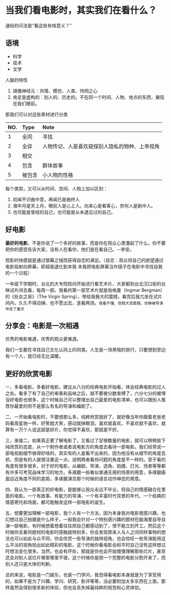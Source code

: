 # 当我们看电影时，其实我们在看什么？

通俗的问法是“看这些有啥意义？”

## 语境

* 科学
* 技术
* 文学

人脑的特性

1. 镜像神经元：共情、模仿、人类、怜悯之心
2. 肯定是虚构的：别人的、历史的。不在同一个时间、人物、地点的东西，展现在我们眼前。

那我们可以对这些素材进行分类


| NO. | Type    | Note                                           |
| :-- | :------ | :------                                        |
| 1   | 全同    | 寻找                                           |
| 2   | 全异    | 人物传记、人是喜欢窥探别人隐私的物种、上帝视角 |
| 3   | 相交    |                                                |
| 4   | 包含    | 群体故事                                       |
| 5   | 被包含  | 小人物的性格                                   |


每个类型，又可以从时间、空间、人物上加以区别：

1. 初闻不识曲中意，再闻已是曲终人
2. 海中月是天上月，眼前人是心上人。向来心是看客心，奈何人是剧中人。
3. 也可能是曾经的自己，也可能是从未遇见过的自己。

## 好电影

**最好的电影**，不是你说了一个多好的故事，而是你在观众心里激起了什么，你不要把你的感受告诉大家，没有人在看你，他们是在看自己。--李安。

观影的快感就是通过银幕之镜而获得自恋的满足。（自恋：观众将自己的欲望通过电影投射向屏幕。即超我退化到本我 本我把电影屏幕当作镜子在电影中寻找自我的一个过程）

一年级下学期时，台北的大专院校间开始流行看艺术片，大家都到台北汉口街的台映试片间去看，每周一部。我看的第一部艺术片就是伯格曼（Ingmar Bergman）的《处女之泉》（The Virgin Spring），带给我极大的震撼，看完后我兀坐在试片间内，久久不得动弹，也不愿出去，连看两场。`我看不懂，但我大受震撼。仿佛被导演夺走了童贞`

## 分享会：电影是一次相遇

优秀的电影难遇，优秀的观众更难遇。

我们一生都在寻找自己文化认同上的同类。人生是一场黑暗的旅行，只要想到旁边有一个人，就已经无比温暖。


## 更好的欣赏电影

一，多看电影，多看好电影，建议从八分的经典电影开始看，体会经典电影的过人之处。看多了有了自己的审美和品味之后，就不要被分数束缚了，六分七分的被埋没好电影也很多，这个时候自己可以整理出自己最爱的电影清单，也可以跟别人推荐你最爱的但不是那么有名的导演和编剧了。

二、一开始看电影时，不要想那么多，纯粹欣赏就好了，就好像当年你跟着老爸老妈看周星驰一样，好笑就大笑，感动就抹眼泪，喜欢就喜欢，不喜欢就不喜欢，就算有一万个人说这部是好片，你觉得不喜欢，那就是不好。

三，承接二，如果真正要了解电影了，又看过了足够数量的电影，就可以稍稍放下纯欣赏的态度，从一个制作者或者说电影方的角度去看待一部电影。我们经常说一部电视剧细节做得好啥的，其实有的人是看不出来的，因为他没有从细节的角度去抓，但是有的人就很注重这一点，说明两者看待问题的角度是不一样的。至于看的角度有很多很多，对于好的电影，从编剧、导演、选角、拍摄、灯光、场景等等都有许多可考究品味学习的地方。多琢磨一些看似普通无用的场景的用意，多琢磨画面远近角度不同的差距，多琢磨演员那个时候的语言动作神态的用意。

四、我认为一部真正的好电影，是能够让观众永远不毕业，将自己的情感融合在里面的电影。一个有故事、有能力的导演、一个有丰富时代背景的年代、一个经典的情感寄托和场面，都可能触发这样一部电影的诞生。

五、想要更加理解一部电影，我个人有一个方法，因为本身我对电影很感兴趣，也幻想过自己拍摄是什么样子，一般我会针对一个特别感兴趣的题材在脑海里自导自演一部电影，有时候想着想着往往把自己都感动到了，恨不能立刻开工。然后这个时候你去看同题材的电影时感触就特别多，你会发现原来人与人之间同样事物的想法也可以如此与众不同，你会欣赏一些导演的独特视角，也会惊叹一些导演能用这么平淡的视角拍出如此精彩的电影，这个时候你看电影会和平时自己没有这样想过时想法变化很多。当然，也会有坏处，那就是你也会开始慢慢理解那些烂片，甚至还会对别人说烂片哪里哪里不错，这个时候你是把一个完整的电影分割开来了，而别人还只是大体的判断。

总的来说，电影是一门娱乐，也是一门学问，我觉得看电影本身就是为了享受用的，如果不是为了兴趣、学问、研究、影评等等，没必要附加太多东西在上面，那样虽然会得到很多新的体验，但也会丢失掉最纯粹的视觉和心灵体验。

